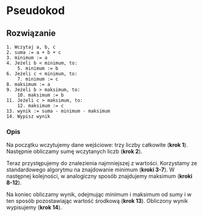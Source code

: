 # Pseudokod

## Rozwiązanie

```
1. Wczytaj a, b, c
2. suma := a + b + c
3. minimum := a
4. Jeżeli b < minimum, to:
    5. minimum := b
6. Jeżeli c < minimum, to:
    7. minimum := c
8. maksimum := a
9. Jeżeli b > maksimum, to:
    10. maksimum := b
11. Jeżeli c > maksimum, to:
    12. maksimum := c
13. wynik := suma - minimum - maksimum
14. Wypisz wynik
```

### Opis

Na początku wczytujemy dane wejściowe: trzy liczby całkowite (**krok 1**).
Następnie obliczamy sumę wczytanych liczb (**krok 2**).

Teraz przystępujemy do znalezienia najmniejszej z wartości. Korzystamy ze standardowego algorytmu na znajdowanie minimum (**kroki 3-7**).
W następnej kolejności, w analogiczny sposób znajdujemy maksimum (**kroki 8-12**).

Na koniec obliczamy wynik, odejmując minimum i maksimum od sumy i w ten sposób pozostawiając wartość środkową (**krok 13**).
Obliczony wynik wypisujemy (**krok 14**).